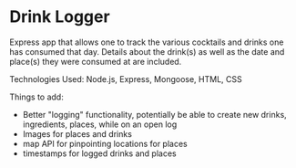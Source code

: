 # Drink Logger

Express app that allows one to track the various cocktails and drinks one has consumed that day. Details about the drink(s) as well as the date and place(s) they
were consumed at are included.


Technologies Used: Node.js, Express, Mongoose, HTML, CSS

Things to add:

- Better "logging" functionality, potentially be able to create new drinks, ingredients, places, while on an open log
- Images for places and drinks
- map API for pinpointing locations for places
- timestamps for logged drinks and places

